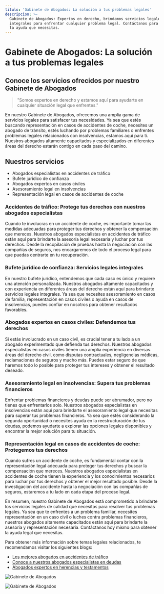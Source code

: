 ```yaml
---
titulo: 'Gabinete de Abogados: La solución a tus problemas legales'
descripcion: >-
  Gabinete de Abogados: Expertos en derecho, brindamos servicios legales
  integrales para enfrentar cualquier problema legal. Contáctanos para obtener
  la ayuda que necesitas.
---
```


# Gabinete de Abogados: La solución a tus problemas legales

## Conoce los servicios ofrecidos por nuestro Gabinete de Abogados

> "Somos expertos en derecho y estamos aquí para ayudarte en cualquier situación legal que enfrentes."

En nuestro Gabinete de Abogados, ofrecemos una amplia gama de servicios legales para satisfacer tus necesidades. Ya sea que estés buscando representación en casos de accidentes de coche, necesites un abogado de tránsito, estés luchando por problemas familiares o enfrentes problemas legales relacionados con insolvencias, estamos aquí para ti. Nuestros abogados altamente capacitados y especializados en diferentes áreas del derecho estarán contigo en cada paso del camino.

## Nuestros servicios

- Abogados especialistas en accidentes de tráfico
- Bufete jurídico de confianza
- Abogados expertos en casos civiles
- Asesoramiento legal en insolvencias
- Representación legal en casos de accidentes de coche




### Accidentes de tráfico: Protege tus derechos con nuestros abogados especialistas


Cuando te involucras en un accidente de coche, es importante tomar las medidas adecuadas para proteger tus derechos y obtener la compensación que mereces. Nuestros abogados especialistas en accidentes de tráfico están aquí para brindarte la asesoría legal necesaria y luchar por tus derechos. Desde la recopilación de pruebas hasta la negociación con las compañías de seguros, nos encargaremos de todo el proceso legal para que puedas centrarte en tu recuperación.


### Bufete jurídico de confianza: Servicios legales integrales


En nuestro bufete jurídico, entendemos que cada caso es único y requiere una atención personalizada. Nuestros abogados altamente capacitados y con experiencia en diferentes áreas del derecho están aquí para brindarte servicios legales integrales. Ya sea que necesites asesoramiento en casos de familia, representación en casos civiles o ayuda en casos de insolvencias, puedes confiar en nosotros para obtener resultados favorables.



### Abogados expertos en casos civiles: Defendemos tus derechos




Si estás involucrado en un caso civil, es crucial tener a tu lado a un abogado experimentado que defienda tus derechos. Nuestros abogados especialistas en casos civiles tienen una amplia experiencia en diversas áreas del derecho civil, como disputas contractuales, negligencias médicas, reclamaciones de seguros y mucho más. Puedes estar seguro de que haremos todo lo posible para proteger tus intereses y obtener el resultado deseado.




### Asesoramiento legal en insolvencias: Supera tus problemas financieros




Enfrentar problemas financieros y deudas puede ser abrumador, pero no tienes que enfrentarlos solo. Nuestros abogados especialistas en insolvencias están aquí para brindarte el asesoramiento legal que necesitas para superar tus problemas financieros. Ya sea que estés considerando la segunda oportunidad o necesites ayuda en la reestructuración de tus deudas, podemos ayudarte a explorar las opciones legales disponibles y encontrar la mejor solución para tu situación.




### Representación legal en casos de accidentes de coche: Protegemos tus derechos




Cuando sufres un accidente de coche, es fundamental contar con la representación legal adecuada para proteger tus derechos y buscar la compensación que mereces. Nuestros abogados especialistas en accidentes de coche tienen la experiencia y los conocimientos necesarios para luchar por tus derechos y obtener el mejor resultado posible. Desde la investigación del accidente hasta la negociación con las compañías de seguros, estaremos a tu lado en cada etapa del proceso legal.






En resumen, nuestro Gabinete de Abogados está comprometido a brindarte los servicios legales de calidad que necesitas para resolver tus problemas legales. Ya sea que te enfrentes a un problema familiar, necesites representación en un caso civil o luches contra problemas financieros, nuestros abogados altamente capacitados están aquí para brindarte la asesoría y representación necesaria. Contáctanos hoy mismo para obtener la ayuda legal que necesitas.

Para obtener más información sobre temas legales relacionados, te recomendamos visitar los siguientes blogs:

- [Los mejores abogados en accidentes de tráfico](los-mejores-abogados-en-accidentes-de-trafico)
- [Conoce a nuestros abogados especialistas en deudas](abogados-especialistas-en-deudas)
- [Abogados expertos en herencias y testamentos](abogados-expertos-en-herencias-y-testamentos)

![Gabinete de Abogados](./img/gabinete-de-abogados-1.webp)

![Gabinete de Abogados](./img/gabinete-de-abogados-2.webp)


